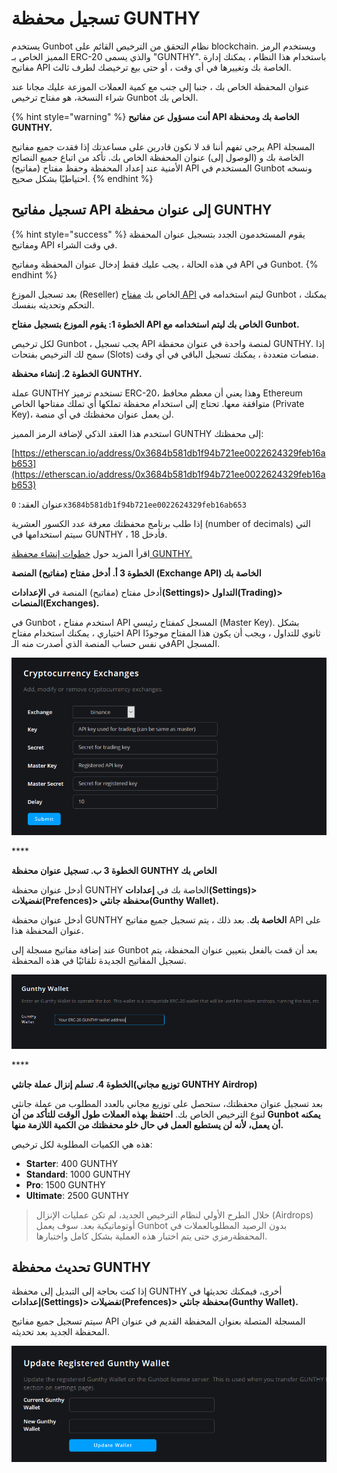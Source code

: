# تسجيل محفظة GUNTHY

يستخدم Gunbot نظام التحقق من الترخيص القائم على blockchain. ويستخدم الرمز المميز الخاص بـ ERC-20 والذي يسمى "GUNTHY". باستخدام هذا النظام ، يمكنك إدارة مفاتيح API الخاصة بك وتغييرها في أي وقت ، أو حتى بيع ترخيصك لطرف ثالث.

عنوان المحفظة الخاص بك ، جنبا إلى جنب مع كمية العملات الموزعة عليك مجانا عند شراء النسخة، هو مفتاح ترخيص Gunbot الخاص بك.

{% hint style="warning" %}
**أنت مسؤول عن مفاتيح API الخاصة بك ومحفظة GUNTHY.**

يرجى تفهم أننا قد لا نكون قادرين على مساعدتك إذا فقدت جميع مفاتيح API المسجلة الخاصة بك و \(الوصول إلى\) عنوان المحفظة الخاص بك. تأكد من اتباع جميع النصائح الأمنية عند إعداد المحفظة وحفظ مفتاح \(مفاتيح\) API المستخدم في Gunbot ونسخه احتياطيًا بشكل صحيح.
{% endhint %}

## تسجيل مفاتيح API إلى عنوان محفظة GUNTHY

{% hint style="success" %}
يقوم المستخدمون الجدد بتسجيل عنوان المحفظة ومفاتيح API في وقت الشراء.

في هذه الحالة ، يجب عليك فقط إدخال عنوان المحفظة ومفاتيح API في Gunbot.
{% endhint %}

بعد تسجيل الموزع \(Reseller\) الخاص بك [مفتاح API](https://github.com/GuntharDeNiro/BTCT/wiki/api) ليتم استخدامه في Gunbot ، يمكنك التحكم وتحديثه بنفسك.

**الخطوة 1: يقوم الموزع بتسجيل مفتاح API الخاص بك ليتم استخدامه مع Gunbot.**

لكل ترخيص Gunbot ، يجب تسجيل API لمنصة واحدة في عنوان محفظة GUNTHY. إذا سمح لك الترخيص بفتحات \(Slots\) منصات متعددة  ، يمكنك تسجيل الباقي في أي وقت.

**الخطوة 2. إنشاء محفظة GUNTHY.**

عملة GUNTHY تستخدم ترميز ERC-20، وهذا يعني أن معظم محافظ Ethereum متوافقة معها. تحتاج إلى استخدام محفظة تملكها أي تملك مفتاحها الخاص \(Private Key\)، لن يعمل عنوان محفظتك في أي منصة.

استخدم هذا العقد الذكي لإضافة الرمز المميز GUNTHY إلى محفظتك:

[https://etherscan.io/address/0x3684b581db1f94b721ee0022624329feb16ab653](https://etherscan.io/address/0x3684b581db1f94b721ee0022624329feb16ab653)

عنوان العقد: `0x3684b581db1f94b721ee0022624329feb16ab653`

إذا طلب برنامج محفظتك معرفة عدد الكسور العشرية \(number of decimals\) التي سيتم استخدامها في GUNTHY ، فأدخل 18.

اقرأ المزيد حول [خطوات إنشاء محفظة GUNTHY.](https://github.com/GuntharDeNiro/BTCT/wiki/api-key-management#steps-to-create-a-gunthy-wallet)

**الخطوة 3 أ. أدخل مفتاح \(مفاتيح\) المنصة \(Exchange API\) الخاصة بك**

أدخل مفتاح \(مفاتيح\) المنصة في **الإعدادات\(Settings\)&gt; التداول\(Trading\)&gt; المنصات\(Exchanges\).**

في Gunbot ، استخدم مفتاح API المسجل كمفتاح رئيسي \(Master Key\). بشكل اختياري ، يمكنك استخدام مفتاح API ثانوي للتداول ، ويجب أن يكون هذا المفتاح موجودًا في نفس حساب المنصة الذي أصدرت منه الـAPI المسجل.

![](../../../.gitbook/assets/image-15%20%281%29.png)

\*\*\*\*

**الخطوة 3 ب. تسجيل عنوان محفظة GUNTHY الخاص بك**

أدخل عنوان محفظة GUNTHY الخاصة بك في **إعدادات\(Settings\)&gt; تفضيلات\(Prefences\)&gt; محفظة جانثي\(Gunthy Wallet\).**

أدخل عنوان محفظة GUNTHY **الخاصة بك**. بعد ذلك ، يتم تسجيل جميع مفاتيح API على عنوان المحفظة هذا.

عند إضافة مفاتيح مسجلة إلى Gunbot بعد أن قمت بالفعل بتعيين عنوان المحفظة، يتم تسجيل المفاتيح الجديدة تلقائيًا في هذه المحفظة.

![](../../../.gitbook/assets/image-8.png)

\*\*\*\*

**الخطوة 4. تسلم إنزال عملة جانثي\(توزيع مجاني GUNTHY Airdrop\)**

بعد تسجيل عنوان محفظتك، ستحصل على توزيع مجاني بالعدد المطلوب من عملة جانثي لنوع الترخيص الخاص بك. **احتفظ بهذه العملات طول الوقت للتأكد من أن Gunbot يمكنه أن يعمل، لأنه لن يستطبع العمل في حال خلو محفظتك من الكمية اللازمة منها.**

هذه هي الكميات المطلوبة لكل ترخيص:

* **Starter**: 400 GUNTHY
* **Standard**: 1000 GUNTHY
* **Pro**: 1500 GUNTHY
* **Ultimate**: 2500 GUNTHY

> خلال الطرح الأولي لنظام الترخيص الجديد، لم تكن عمليات الإنزال \(Airdrops\) أوتوماتيكية بعد. سوف يعمل Gunbot بدون الرصيد المطلوبالعملات في المحفظةرمزي حتى يتم اختبار هذه العملية بشكل كامل واختبارها.

## تحديث محفظة GUNTHY

إذا كنت بحاجة إلى التبديل إلى محفظة GUNTHY أخرى، فيمكنك تحديثها في **إعدادات\(Settings\)&gt; تفضيلات\(Prefences\)&gt; محفظة جانثي\(Gunthy Wallet\).**

سيتم تسجيل جميع مفاتيح API المسجلة المتصلة بعنوان المحفظة القديم في عنوان المحفظة الجديد بعد تحديثه.

![](../../../.gitbook/assets/image-5.png)

